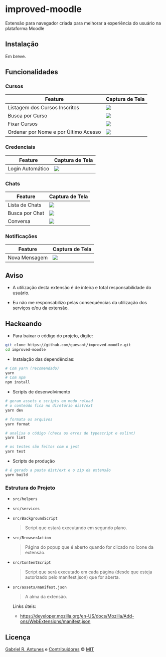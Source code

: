 # improved-moodle

Extensão para navegador criada para melhorar a experiência do usuário na plataforma Moodle

## Instalação

Em breve.

## Funcionalidades

### Cursos

| Feature                              | Captura de Tela                                      |
| ------------------------------------ | ---------------------------------------------------- |
| Listagem dos Cursos Inscritos        | ![](./screenshots/listagem-cursos.png)               |
| Busca por Curso                      | ![](./screenshots/listagem-cursos-busca.png)         |
| Fixar Cursos                         | ![](./screenshots/listagem-cursos-fixados.png)       |
| Ordenar por Nome e por Último Acesso | ![](./screenshots/listagem-cursos-ultimo-acesso.png) |

### Credenciais

| Feature          | Captura de Tela                          |
| ---------------- | ---------------------------------------- |
| Login Automático | ![](./screenshots/curso-credenciais.png) |

### Chats

| Feature        | Captura de Tela                    |
| -------------- | ---------------------------------- |
| Lista de Chats | ![](./screenshots/chats.png)       |
| Busca por Chat | ![](./screenshots/chats-busca.png) |
| Conversa       | ![](./screenshots/chats-chat.png)  |

### Notificações

| Feature       | Captura de Tela                                     |
| ------------- | --------------------------------------------------- |
| Nova Mensagem | ![](./screenshots/background-notificacao-chats.png) |

## Aviso

- A utilização desta extensão é de inteira e total responsabilidade do usuário.

- Eu não me responsabilizo pelas consequências da utilização dos serviços e/ou da extensão.

## Hackeando

- Para baixar o código do projeto, digite:

```sh
git clone https://github.com/guesant/improved-moodle.git
cd improved-moodle
```

- Instalação das dependências:

```sh
# Com yarn (recomendado)
yarn
# Com npm
npm install
```

- Scripts de desenvolvimento

```sh
# geram assets e scripts em modo reload
# o conteúdo fica no diretório dist/ext
yarn dev

# formata os arquivos
yarn format

# analisa o código (checa os erros de typescript e eslint)
yarn lint

# os testes são feitos com o jest
yarn test
```

- Scripts de produção

```sh
# é gerado a pasta dist/ext e o zip da extensão
yarn build
```

### Estrutura do Projeto

- `src/helpers`

- `src/services`

- `src/BackgroundScript`

  > Script que estará executando em segundo plano.

- `src/BrowserAction`

  > Página do popup que é aberto quando for clicado no ícone da extensão.

- `src/ContentScript`

  > Script que será executado em cada página (desde que esteja autorizado pelo manifest.json) que for aberta.

- `src/assets/manifest.json`

  > A alma da extensão.

  Links úteis:

  - https://developer.mozilla.org/en-US/docs/Mozilla/Add-ons/WebExtensions/manifest.json

## Licença

[Gabriel R. Antunes](https://github.com/guesant) e [Contribuidores](https://github.com/guesant/improved-moodle/graphs/contributors) © [MIT](./LICENSE)
